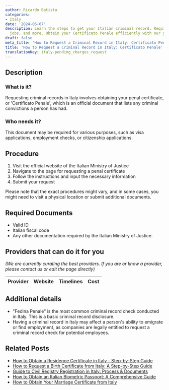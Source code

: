 ```yaml
---
author: Ricardo Batista
categories:
- Italy
date: '2024-06-07'
description: Learn the steps to get your Italian criminal record. Required for visas,
  jobs, and more. Obtain your Certificato Penale efficiently with our guide.
draft: false
meta_title: 'How to Request a Criminal Record in Italy: Certificato Penale'
title: 'How to Request a Criminal Record in Italy: Certificato Penale'
translationKey: italy-pending_charges_request
---
```


## Description
### What is it?
Requesting criminal records in Italy involves obtaining your penal certificate, or 'Certificato Penale', which is an official document that lists any criminal convictions a person has had. 
### Who needs it?
This document may be required for various purposes, such as visa applications, employment checks, or citizenship applications. 

## Procedure
1. Visit the official website of the Italian Ministry of Justice
2. Navigate to the page for requesting a penal certificate
3. Follow the instructions and input the necessary information
4. Submit your request

Please note that the exact procedures might vary, and in some cases, you might need to visit a physical location or submit additional documents.

## Required Documents
- Valid ID
- Italian fiscal code
- Any other documentation required by the Italian Ministry of Justice.

## Providers that can do it for you

_(We are currently curating the best providers. If you are or know a provider, please contact us or edit the page directly)_

| Provider        |     Website     |     Timelines    |       Cost      |
| --------------- | --------------- |  :-------------: | :-------------: |

## Additional details

- "Fedina Penale" is the most common criminal record check conducted in Italy. This is a basic criminal record disclosure.
- Having a criminal record in Italy may affect a person's ability to emigrate or find employment, as companies are legally entitled to request a criminal record check for potential employees.


## Related Posts

- [How to Obtain a Residence Certificate in Italy - Step-by-Step Guide](https://tramitit.com/guides/italy/residence_certificate_request/)
- [How to Request a Birth Certificate from Italy: A Step-by-Step Guide](https://tramitit.com/guides/italy/birth_certificate_request/)
- [Guide to Civil Registry Registration in Italy: Process & Documents](https://tramitit.com/guides/italy/registration_in_the_civil_registry/)
- [How to Obtain an Italian Biometric Passport: A Comprehensive Guide](https://tramitit.com/guides/italy/passport_issuance/)
- [How to Obtain Your Marriage Certificate from Italy](https://tramitit.com/guides/italy/marriage_certificate_request/)